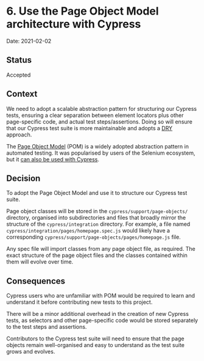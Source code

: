 # 6. Use the Page Object Model architecture with Cypress

Date: 2021-02-02

## Status

Accepted

## Context

We need to adopt a scalable abstraction pattern for structuring our Cypress tests, ensuring a clear separation between element locators plus other page-specific code, and actual test steps/assertions. Doing so will ensure that our Cypress test suite is more maintainable and adopts a [DRY](https://en.wikipedia.org/wiki/Don%27t_repeat_yourself) approach.

The [Page Object Model](https://www.selenium.dev/documentation/en/guidelines_and_recommendations/page_object_models/) (POM) is a widely adopted abstraction pattern in automated testing. It was popularised by users of the Selenium ecosystem, but it [can also be used with Cypress](https://testautomationu.applitools.com/cypress-tutorial/chapter7.html). 

## Decision

To adopt the Page Object Model and use it to structure our Cypress test suite.

Page object classes will be stored in the `cypress/support/page-objects/` directory, organised into subdirectories and files that broadly mirror the structure of the `cypress/integration` directory. For example, a file named `cypress/integration/pages/homepage.spec.js` would likely have a corresponding `cypress/support/page-objects/pages/homepage.js` file.

Any spec file will import classes from any page object file, as required. The exact structure of the page object files and the classes contained within them will evolve over time.

## Consequences

Cypress users who are unfamiliar with POM would be required to learn and understand it before contributing new tests to this project.

There will be a minor additional overhead in the creation of new Cypress tests, as selectors and other page-specific code would be stored separately to the test steps and assertions.

Contributors to the Cypress test suite will need to ensure that the page objects remain well-organised and easy to understand as the test suite grows and evolves.
